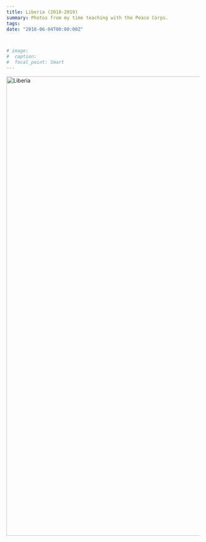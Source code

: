 ```yaml
---
title: Liberia (2018-2019)
summary: Photos from my time teaching with the Peace Corps.
tags:
date: "2018-06-04T00:00:00Z"



# image: 
#  caption:
#  focal_point: Smart
---
```


<a data-flickr-embed="true" href="https://www.flickr.com/photos/191566562@N05/albums/72157717648424173" title="Liberia"><img src="https://live.staticflickr.com/65535/50783486308_dd58f86223_h.jpg" width="1600" height="1200" alt="Liberia"></a><script async src="//embedr.flickr.com/assets/client-code.js" charset="utf-8"></script>